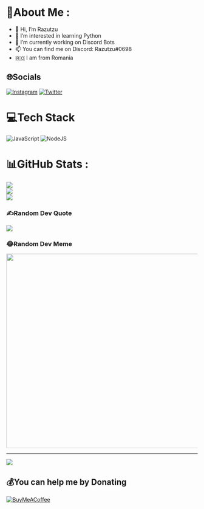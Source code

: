 # 💫About Me :
- 👋 Hi, I’m Razutzu
- 👀 I’m interested in learning Python
- 🌱 I’m currently working on Discord Bots
- 📫 You can find me on Discord: Razutzu#0698
- 🇷🇴 I am from Romania

## 🌐Socials
[![Instagram](https://img.shields.io/badge/Instagram-%23E4405F.svg?logo=Instagram&logoColor=white)](https://instagram.com/ady._.03) [![Twitter](https://img.shields.io/badge/Twitter-%231DA1F2.svg?logo=Twitter&logoColor=white)](https://twitter.com/razutzu) 

# 💻Tech Stack
![JavaScript](https://img.shields.io/badge/javascript-%23323330.svg?style=for-the-badge&logo=javascript&logoColor=%23F7DF1E) ![NodeJS](https://img.shields.io/badge/node.js-6DA55F?style=for-the-badge&logo=node.js&logoColor=white)
# 📊GitHub Stats :
![](https://github-readme-stats.vercel.app/api?username=Razutzu&theme=onedark&hide_border=false&include_all_commits=false&count_private=true)<br/>
![](https://github-readme-streak-stats.herokuapp.com/?user=Razutzu&theme=onedark&hide_border=false)<br/>
![](https://github-readme-stats.vercel.app/api/top-langs/?username=Razutzu&theme=onedark&hide_border=false&include_all_commits=false&count_private=true&layout=compact)

### ✍️Random Dev Quote
![](https://quotes-github-readme.vercel.app/api?type=horizontal&theme=dark)

### 😂Random Dev Meme
<img src="https://random-memer.herokuapp.com/" width="512px"/>

---
[![](https://visitcount.itsvg.in/api?id=Razutzu&icon=0&color=0)](https://visitcount.itsvg.in)

  ## 💰You can help me by Donating
  [![BuyMeACoffee](https://img.shields.io/badge/Buy%20Me%20a%20Coffee-ffdd00?style=for-the-badge&logo=buy-me-a-coffee&logoColor=black)](https://buymeacoffee.com/razutzu) 

  <!-- Proudly created with GPRM ( https://gprm.itsvg.in ) -->
  
